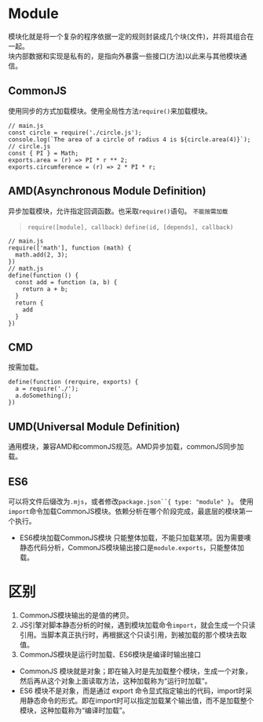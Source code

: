 # Module
模块化就是将一个复杂的程序依据一定的规则封装成几个块(文件)，并将其组合在一起。  
块内部数据和实现是私有的，是指向外暴露一些接口(方法)以此来与其他模块通信。
## CommonJS
使用同步的方式加载模块。使用全局性方法`require()`来加载模块。
```
// main.js
const circle = require('./circle.js');
console.log(`The area of a circle of radius 4 is ${circle.area(4)}`);
// circle.js
const { PI } = Math;
exports.area = (r) => PI * r ** 2;
exports.circumference = (r) => 2 * PI * r;
```
## AMD(Asynchronous Module Definition)
异步加载模块，允许指定回调函数。也采取`require()`语句。
`不能按需加载`
> `require([module], callback)`
> `define(id, [depends], callback)`
```
// main.js
require(['math'], function (math) {
  math.add(2, 3);
})
// math.js
define(function () {
  const add = function (a, b) {
    return a + b;
  }
  return {
    add
  }
})
```
## CMD
按需加载。
```
define(function (rerquire, exports) {
  a = require('./');
  a.doSomething();
})
```
## UMD(Universal Module Definition)
通用模块，兼容AMD和commonJS规范。AMD异步加载，commonJS同步加载。
## ES6
可以将文件后缀改为`.mjs`，或者修改`package.json``{ type: "module" }`。
使用`import`命令加载CommonJS模块。依赖分析在哪个阶段完成，最底层的模块第一个执行。
- ES6模块加载CommonJS模块
只能整体加载，不能只加载某项。因为需要噢静态代码分析，CommonJS模块输出接口是`module.exports`，只能整体加载。
# 区别
1. CommonJS模块输出的是值的拷贝。
2. JS引擎对脚本静态分析的时候，遇到模块加载命令`import`，就会生成一个只读引用。当脚本真正执行时，再根据这个只读引用，到被加载的那个模块去取值。
3. CommonJS模块是运行时加载、ES6模块是编译时输出接口
  - CommonJS 模块就是对象；即在输入时是先加载整个模块，生成一个对象，然后再从这个对象上面读取方法，这种加载称为“运行时加载”。
  - ES6 模块不是对象，而是通过 export 命令显式指定输出的代码，import时采用静态命令的形式。即在import时可以指定加载某个输出值，而不是加载整个模块，这种加载称为“编译时加载”。